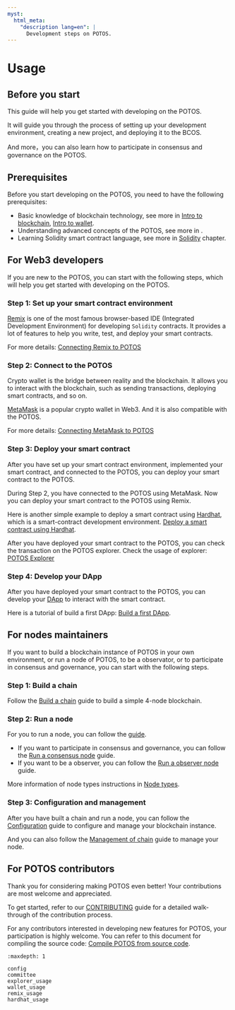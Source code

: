 ```yaml
---
myst:
  html_meta:
    "description lang=en": |
      Development steps on POTOS.
---
```


# Usage

## Before you start

This guide will help you get started with developing on the POTOS.

It will guide you through the process of setting up your development environment, creating a new project, and deploying it to the BCOS.

And more，you can also learn how to participate in consensus and governance on the POTOS.

## Prerequisites

Before you start developing on the POTOS, you need to have the following prerequisites:

- Basic knowledge of blockchain technology, see more in [Intro to blockchain](../concepts/blockchain.md), [Intro to wallet](../concepts/wallet.md).
- Understanding advanced concepts of the POTOS, see more in [](../glossary/index.md).
- Learning Solidity smart contract language, see more in [Solidity](./solidity.md) chapter.

## For Web3 developers

If you are new to the POTOS, you can start with the following steps, which will help you get started with developing on the POTOS.

### Step 1: Set up your smart contract environment

[Remix](https://remix.ethereum.org) is one of the most famous browser-based IDE (Integrated Development Environment) for developing `Solidity` contracts. It provides a lot of features to help you write, test, and deploy your smart contracts.

For more details: [Connecting Remix to POTOS](./remix_usage.md)

### Step 2: Connect to the POTOS

Crypto wallet is the bridge between reality and the blockchain. It allows you to interact with the blockchain, such as sending transactions, deploying smart contracts, and so on.

[MetaMask](https://metamask.io/) is a popular crypto wallet in Web3. And it is also compatible with the POTOS.

For more details: [Connecting MetaMask to POTOS](./wallet_usage.md)

### Step 3: Deploy your smart contract

After you have set up your smart contract environment, implemented your smart contract, and connected to the POTOS, you can deploy your smart contract to the POTOS.

During Step 2, you have connected to the POTOS using MetaMask. Now you can deploy your smart contract to the POTOS using Remix.

Here is another simple example to deploy a smart contract using [Hardhat](https://hardhat.org/), which is a smart-contract development environment. [Deploy a smart contract using Hardhat](./hardhat_usage.md).

After you have deployed your smart contract to the POTOS, you can check the transaction on the POTOS explorer. Check the usage of explorer: [POTOS Explorer](./explorer_usage.md)

### Step 4: Develop your DApp

After you have deployed your smart contract to the POTOS, you can develop your [DApp](../concepts/dapp.md) to interact with the smart contract.

Here is a tutorial of build a first DApp: [Build a first DApp](./dapp_guide.md).

## For nodes maintainers

If you want to build a blockchain instance of POTOS in your own environment, or run a node of POTOS, to be a observator, or to participate in consensus and governance, you can start with the following steps.

### Step 1: Build a chain

Follow the [Build a chain](./build_chain.md) guide to build a simple 4-node blockchain.

### Step 2: Run a node

For you to run a node, you can follow the [guide](./run_node.md).

- If you want to participate in consensus and governance, you can follow the [Run a consensus node](./run_consensus.md) guide.
- If you want to be a observer, you can follow the [Run a observer node](./run_observer.md) guide.

More information of node types instructions in [Node types](../glossary/nodes.md).

### Step 3: Configuration and management

After you have built a chain and run a node, you can follow the [Configuration](./config.md) guide to configure and manage your blockchain instance.

And you can also follow the [Management of chain](./management.md) guide to manage your node.

## For POTOS contributors

Thank you for considering making POTOS even better! Your contributions are most welcome and appreciated.

To get started, refer to our [CONTRIBUTING](https://github.com/WeTechHK/Universal-BCOS/blob/i18n/CONTRIBUTING.md) guide for a detailed walk-through of the contribution process.

For any contributors interested in developing new features for POTOS, your participation is highly welcome. You can refer to this document for compiling the source code: [Compile POTOS from source code](./compile_from_source.md).

```{toctree}
:maxdepth: 1

config
committee
explorer_usage
wallet_usage
remix_usage
hardhat_usage
```

